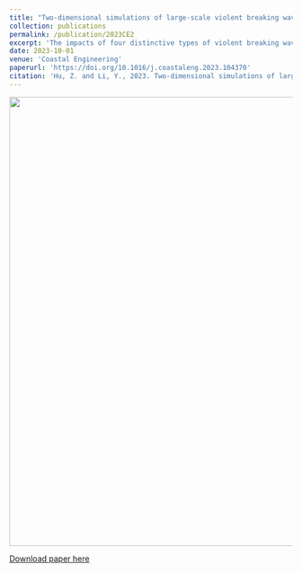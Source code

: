 ```yaml
---
title: "Two-dimensional simulations of large-scale violent breaking wave impacts on a flexible wall"
collection: publications
permalink: /publication/2023CE2
excerpt: 'The impacts of four distinctive types of violent breaking waves on a flexible wall at a large scale are investigated using a fully-coupled computational fluid dynamics (CFD) and computational solid mechanics (CSM) model in the finite-volume framework.'
date: 2023-10-01
venue: 'Coastal Engineering'
paperurl: 'https://doi.org/10.1016/j.coastaleng.2023.104370'
citation: 'Hu, Z. and Li, Y., 2023. Two-dimensional simulations of large-scale violent breaking wave impacts on a flexible wall. <i>Coast. Eng.</i>, 185: 104370.'
---
```

<div align=center><img src="http://huzhengyu.github.io/images/2023CE2.jpg" width = 800></div>

[Download paper here](http://huzhengyu.github.io/files/2023CE2.pdf)
